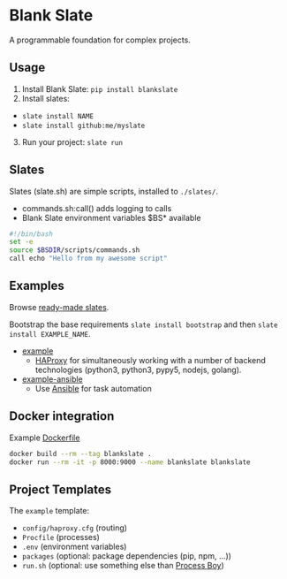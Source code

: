 Blank Slate
===========

A programmable foundation for complex projects.

Usage
-----

1. Install Blank Slate: `pip install blankslate`
2. Install slates:
  * `slate install NAME`
  * `slate install github:me/myslate`
3. Run your project: `slate run`

Slates
------

Slates (slate.sh) are simple scripts, installed to `./slates/`.
* commands.sh:call() adds logging to calls
* Blank Slate environment variables $BS* available

```bash
#!/bin/bash
set -e
source $BSDIR/scripts/commands.sh
call echo "Hello from my awesome script"
```

Examples
--------

Browse [ready-made slates](https://github.com/futurice/blankslate/tree/master/blankslate/slates/).

Bootstrap the base requirements `slate install bootstrap` and then `slate install EXAMPLE_NAME`.

* [example](https://github.com/futurice/blankslate/tree/master/blankslate/slates/example)
  * [HAProxy](http://www.haproxy.org/) for simultaneously working with a number of backend technologies (python3, python3, pypy5, nodejs, golang).
* [example-ansible](https://github.com/futurice/blankslate/tree/master/blankslate/slates/example-ansible)
  * Use [Ansible](https://www.ansible.com/) for task automation

Docker integration
------------------

Example [Dockerfile](https://github.com/futurice/blankslate/blob/master/Dockerfile)
```bash
docker build --rm --tag blankslate .
docker run --rm -it -p 8000:9000 --name blankslate blankslate
```

Project Templates
-----------------

The `example` template:

* `config/haproxy.cfg` (routing)
* `Procfile` (processes) 
* `.env` (environment variables)
* `packages` (optional: package dependencies (pip, npm, ...))
* `run.sh` (optional: use something else than [Process Boy](https://github.com/futurice/procboy))

